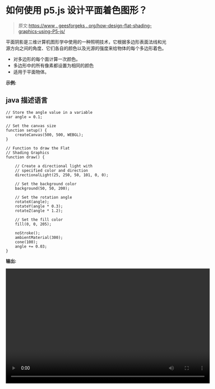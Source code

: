 # 如何使用 p5.js 设计平面着色图形？

> 原文:[https://www . geesforgeks . org/how-design-flat-shading-graphics-using-P5-js/](https://www.geeksforgeeks.org/how-to-design-flat-shading-graphics-using-p5-js/)

平面阴影是三维计算机图形学中使用的一种照明技术，它根据多边形表面法线和光源方向之间的角度、它们各自的颜色以及光源的强度来给物体的每个多边形着色。

*   对多边形的每个面计算一次颜色。
*   多边形中的所有像素都设置为相同的颜色
*   适用于平面物体。

**示例:**

## java 描述语言

```
// Store the angle value in a variable
var angle = 0.1;

// Set the canvas size
function setup() {
    createCanvas(500, 500, WEBGL);
}

// Function to draw the Flat 
// Shading Graphics
function draw() {

    // Create a directional light with 
    // specified color and direction
    directionalLight(25, 250, 50, 101, 0, 0);

    // Set the background color
    background(50, 50, 200);

    // Set the rotation angle
    rotateX(angle);
    rotateY(angle * 0.3);
    rotateZ(angle * 1.2);

    // Set the fill color
    fill(0, 0, 205);

    noStroke();
    ambientMaterial(300);
    cone(100);
    angle += 0.03;
}
```

**输出:**

<video class="wp-video-shortcode" id="video-539300-1" width="640" height="360" preload="metadata" controls=""><source type="video/mp4" src="https://media.geeksforgeeks.org/wp-content/uploads/20201230163331/flat-shading-vdo.mp4?_=1">[https://media.geeksforgeeks.org/wp-content/uploads/20201230163331/flat-shading-vdo.mp4](https://media.geeksforgeeks.org/wp-content/uploads/20201230163331/flat-shading-vdo.mp4)</video>